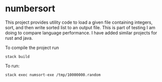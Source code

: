 # numbersort
This project provides utility code to load a given file containing integers, sort, and then write sorted list to an output file. This is part of testing I am doing to compare language performance. I have added similar projects for rust and java.

To compile the project run

```stack build```

To run:

```stack exec numsort-exe /tmp/10000000.random```

